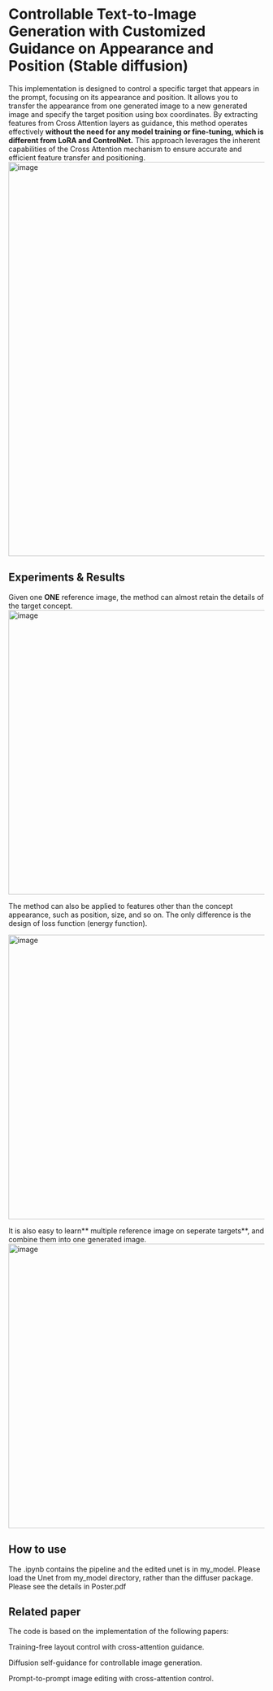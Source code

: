 # Controllable Text-to-Image Generation with Customized Guidance on Appearance and Position (Stable diffusion)

This implementation is designed to control a specific target that appears in the prompt, focusing on its appearance and position. It allows you to transfer the appearance from one generated image to a new generated image and specify the target position using box coordinates. By extracting features from Cross Attention layers as guidance, this method operates effectively **without the need for any model training or fine-tuning, which is different from LoRA and ControlNet.** This approach leverages the inherent capabilities of the Cross Attention mechanism to ensure accurate and efficient feature transfer and positioning.
<img width="776" alt="image" src="https://github.com/lindapu-1/TargetControl/assets/97086254/345a5255-f1e8-416b-9ec8-4ff9b0288a9b">


## Experiments & Results
Given one **ONE** reference image, the method can almost retain the details of the target concept.
<img width="560" alt="image" src="https://github.com/lindapu-1/TargetControl/assets/97086254/06f95ae7-efe2-4d02-9e0c-e27aa18ed3af">


The method can also be applied to features other than the concept appearance, such as position, size, and so on. The only difference is the design of loss function (energy function).

<img width="560" alt="image" src="https://github.com/lindapu-1/TargetControl/assets/97086254/8df5ef4d-30d7-4cd3-a79d-47c5af3c555b">


It is also easy to learn** multiple reference image on seperate targets**, and combine them into one generated image.
<img width="560" alt="image" src="https://github.com/lindapu-1/TargetControl/assets/97086254/b25fc7a5-5c28-473e-8425-40d7fd7d0f49">



## How to use
The .ipynb contains the pipeline and the edited unet is in my_model. Please load the Unet from my_model directory, rather than the diffuser package. 
Please see the details in Poster.pdf

## Related paper
The code is based on the implementation of the following papers: 

Training-free layout control with cross-attention guidance. 

Diffusion self-guidance for controllable image generation.

Prompt-to-prompt image editing with cross-attention control.



